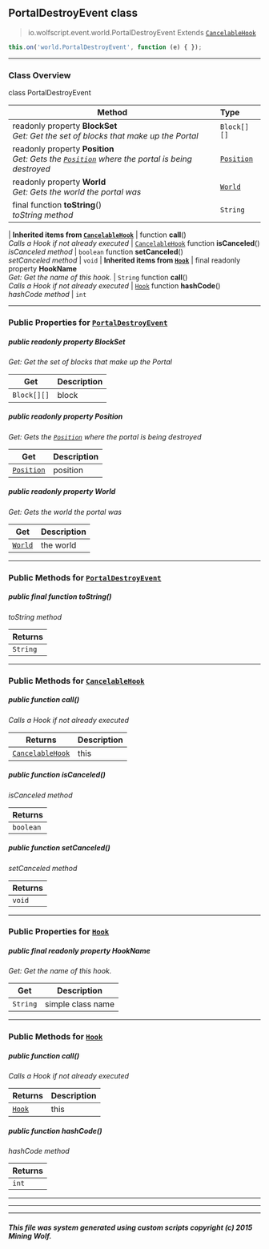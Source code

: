 ## PortalDestroyEvent __class__

>io.wolfscript.event.world.PortalDestroyEvent
>Extends [`CancelableHook`](../../hook/CancelableHook.md)
``` javascript
this.on('world.PortalDestroyEvent', function (e) { });
```


---

### Class Overview

class PortalDestroyEvent

Method | Type   
--- | :--- 
 readonly property __BlockSet__ <br> _Get: Get the set of blocks that make up the Portal_ | `Block[][]`
 readonly property __Position__ <br> _Get: Gets the [`Position`](../../api/world/position/Position.md) where the portal is being destroyed_ | [`Position`](../../api/world/position/Position.md)
 readonly property __World__ <br> _Get: Gets the world the portal was_ | [`World`](../../api/world/World.md)
final function __toString__() <br> _toString method_ | `String`
 |
__Inherited items from [`CancelableHook`](../../hook/CancelableHook.md)__ |
 function __call__() <br> _Calls a Hook if not already executed_ | [`CancelableHook`](../../hook/CancelableHook.md)
 function __isCanceled__() <br> _isCanceled method_ | `boolean`
 function __setCanceled__() <br> _setCanceled method_ | `void`
 |
__Inherited items from [`Hook`](../../hook/Hook.md)__ |
final readonly property __HookName__ <br> _Get: Get the name of this hook._ | `String`
 function __call__() <br> _Calls a Hook if not already executed_ | [`Hook`](../../hook/Hook.md)
 function __hashCode__() <br> _hashCode method_ | `int`







---


### Public Properties for [`PortalDestroyEvent`](PortalDestroyEvent.md)

##### <a id='blockset'></a>public  readonly property __BlockSet__

_Get: Get the set of blocks that make up the Portal_

Get | Description
--- | --- 
`Block[][]` | block



##### <a id='position'></a>public  readonly property __Position__

_Get: Gets the [`Position`](../../api/world/position/Position.md) where the portal is being destroyed_

Get | Description
--- | --- 
[`Position`](../../api/world/position/Position.md) | position



##### <a id='world'></a>public  readonly property __World__

_Get: Gets the world the portal was_

Get | Description
--- | --- 
[`World`](../../api/world/World.md) | the world



---

### Public Methods for [`PortalDestroyEvent`](PortalDestroyEvent.md)

##### <a id='tostring'></a>public final function __toString__()

_toString method_

Returns | 
--- | 
`String` |


---

### Public Methods for [`CancelableHook`](../../hook/CancelableHook.md)

##### <a id='call'></a>public  function __call__()

_Calls a Hook if not already executed_

Returns | Description
--- | --- 
[`CancelableHook`](../../hook/CancelableHook.md) | this


##### <a id='iscanceled'></a>public  function __isCanceled__()

_isCanceled method_

Returns | 
--- | 
`boolean` |


##### <a id='setcanceled'></a>public  function __setCanceled__()

_setCanceled method_

Returns | 
--- | 
`void` |


---

### Public Properties for [`Hook`](../../hook/Hook.md)

##### <a id='hookname'></a>public final readonly property __HookName__

_Get: Get the name of this hook._

Get | Description
--- | --- 
`String` | simple class name



---

### Public Methods for [`Hook`](../../hook/Hook.md)

##### <a id='call'></a>public  function __call__()

_Calls a Hook if not already executed_

Returns | Description
--- | --- 
[`Hook`](../../hook/Hook.md) | this


##### <a id='hashcode'></a>public  function __hashCode__()

_hashCode method_

Returns | 
--- | 
`int` |


---


---


---


##### This file was system generated using custom scripts copyright (c) 2015 Mining Wolf.
	

